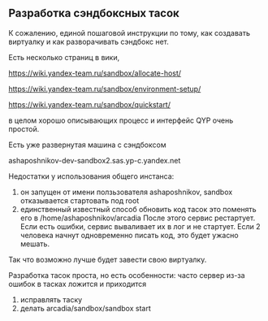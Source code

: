 ## Разработка cэндбоксных тасок

К сожалению, единой пошаговой инструкции по тому, как создавать виртуалку и как разворачивать сэндбокс нет.

Есть несколько страниц в вики, 

https://wiki.yandex-team.ru/sandbox/allocate-host/

https://wiki.yandex-team.ru/sandbox/environment-setup/

https://wiki.yandex-team.ru/sandbox/quickstart/

в целом хорошо описывающих процесс и интерфейс QYP очень простой.

Есть уже развернутая машина с сэндбоксом

ashaposhnikov-dev-sandbox2.sas.yp-c.yandex.net

Недостатки у использования общего инстанса:
1) он запущен от имени ползьзователя ashaposhnikov, sandbox отказывается стартовать под root
2) единственный известный способ обновить код тасок это поменять его в /home/ashaposhnikov/arcadia 
После этого сервис рестартует. Если есть ошибки, сервис вываливает их в лог и не стартует. Если 2 человека начнут
одновременно писать код, это будет ужасно мешать.

Так что возможно лучше будет завести свою виртуалку.

Разработка тасок проста, но есть особенности:
часто сервер из-за ошибок в тасках ложится и приходится
1) исправлять таску
2) делать arcadia/sandbox/sandbox start

